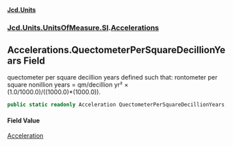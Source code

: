 #### [Jcd.Units](index.md 'index')
### [Jcd.Units.UnitsOfMeasure.SI](Jcd.Units.UnitsOfMeasure.SI.md 'Jcd.Units.UnitsOfMeasure.SI').[Accelerations](Accelerations.md 'Jcd.Units.UnitsOfMeasure.SI.Accelerations')

## Accelerations.QuectometerPerSquareDecillionYears Field

quectometer per square decillion years defined such that: rontometer per square nonillion years = qm/decillion yr² ×  
(1.0/1000.0)/((1000.0)*(1000.0)).

```csharp
public static readonly Acceleration QuectometerPerSquareDecillionYears;
```

#### Field Value
[Acceleration](Acceleration.md 'Jcd.Units.UnitTypes.Acceleration')
